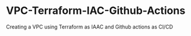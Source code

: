 # VPC-Terraform-IAC-Github-Actions
Creating a VPC using Terraform as IAAC and Github actions as CI/CD
